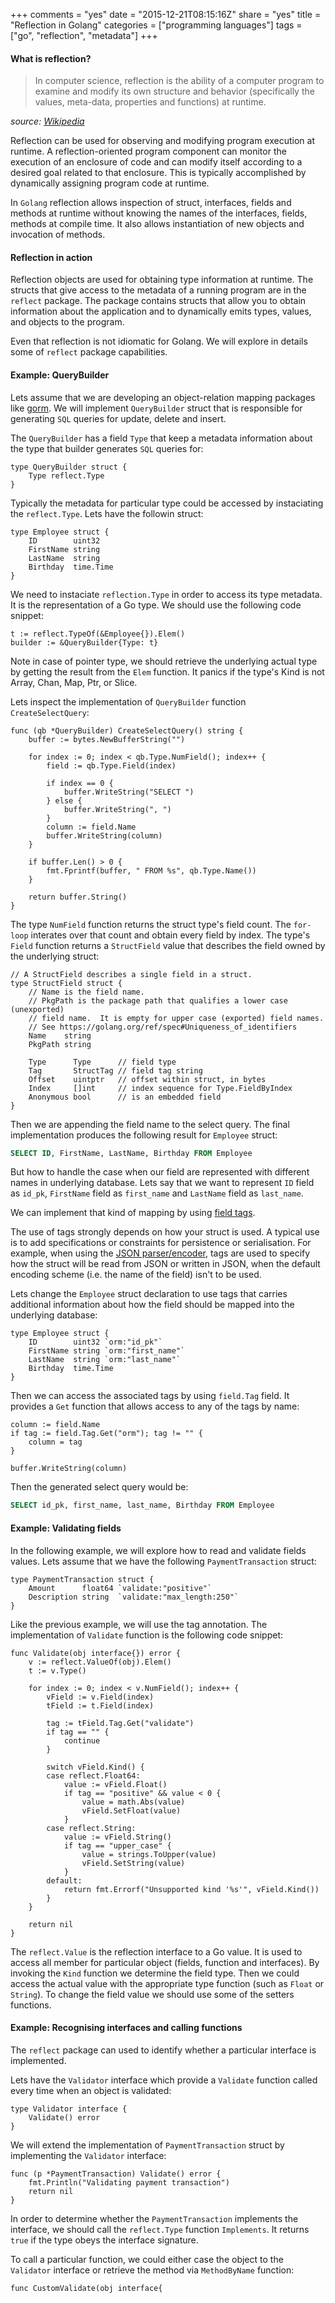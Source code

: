 +++
comments = "yes"
date = "2015-12-21T08:15:16Z"
share = "yes"
title = "Reflection in Golang"
categories = ["programming languages"]
tags = ["go", "reflection", "metadata"]
+++

#### What is reflection?

> In computer science, reflection is the ability of a computer program to examine
> and modify its own structure and behavior (specifically the values,
> meta-data, properties and functions) at runtime.

_source: [Wikipedia](http://bit.ly/1Rpm16G)_

Reflection can be used for observing and modifying program execution at
runtime. A reflection-oriented program component can monitor the execution of
an enclosure of code and can modify itself according to a desired goal related
to that enclosure. This is typically accomplished by dynamically assigning
program code at runtime.

In `Golang` reflection allows inspection of struct, interfaces, fields and
methods at runtime without knowing the names of the interfaces, fields, methods
at compile time. It also allows instantiation of new objects and invocation of
methods.

#### Reflection in action

Reflection objects are used for obtaining type information at runtime. The
structs that give access to the metadata of a running program are in the
`reflect` package. The package contains structs that allow you to obtain
information about the application and to dynamically emits types, values, and
objects to the program.

Even that reflection is not idiomatic for Golang. We will explore in details some
of `reflect` package capabilities.

#### Example: QueryBuilder

Lets assume that we are developing an object-relation mapping packages like
[gorm](https://github.com/jinzhu/gorm). We will implement `QueryBuilder` struct
that is responsible for generating `SQL` queries for update, delete and insert.

The `QueryBuilder` has a field `Type` that keep a metadata information about the
type that builder generates `SQL` queries for:

```golang
type QueryBuilder struct {
	Type reflect.Type
}
```

Typically the metadata for particular type could be accessed by instaciating the
`reflect.Type`. Lets have the followin struct:

```golang
type Employee struct {
	ID        uint32
	FirstName string
	LastName  string
	Birthday  time.Time
}
```

We need to instaciate `reflection.Type` in order to access its type metadata.
It is the representation of a Go type. We should use the following code snippet:

```golang
t := reflect.TypeOf(&Employee{}).Elem()
builder := &QueryBuilder{Type: t}
```

Note in case of pointer type, we should retrieve the underlying actual type by
getting the result from the `Elem` function. It panics if the type's
Kind is not Array, Chan, Map, Ptr, or Slice.

Lets inspect the implementation of `QueryBuilder` function `CreateSelectQuery`:

```golang
func (qb *QueryBuilder) CreateSelectQuery() string {
	buffer := bytes.NewBufferString("")

	for index := 0; index < qb.Type.NumField(); index++ {
		field := qb.Type.Field(index)

		if index == 0 {
			buffer.WriteString("SELECT ")
		} else {
			buffer.WriteString(", ")
		}
		column := field.Name
		buffer.WriteString(column)
	}

	if buffer.Len() > 0 {
		fmt.Fprintf(buffer, " FROM %s", qb.Type.Name())
	}

	return buffer.String()
}
```

The type `NumField` function returns the struct type's field count. The `for-loop`
interates over that count and obtain every field by index. The type's `Field` function
returns a `StructField` value that describes the field owned by the underlying struct:

```golang
// A StructField describes a single field in a struct.
type StructField struct {
	// Name is the field name.
	// PkgPath is the package path that qualifies a lower case (unexported)
	// field name.  It is empty for upper case (exported) field names.
	// See https://golang.org/ref/spec#Uniqueness_of_identifiers
	Name    string
	PkgPath string

	Type      Type      // field type
	Tag       StructTag // field tag string
	Offset    uintptr   // offset within struct, in bytes
	Index     []int     // index sequence for Type.FieldByIndex
	Anonymous bool      // is an embedded field
}
```

Then we are appending the field name to the select query. The final implementation
produces the following result for `Employee` struct:

```SQL
SELECT ID, FirstName, LastName, Birthday FROM Employee
```

But how to handle the case when our field are represented with different names
in underlying database. Lets say that we want to represent `ID` field as
`id_pk`, `FirstName` field as `first_name` and `LastName` field as `last_name`.

We can implement that kind of mapping by using [field
tags](https://golang.org/pkg/reflect/#example_StructTag).

The use of tags strongly depends on how your struct is used. A typical use is
to add specifications or constraints for persistence or serialisation. For
example, when using the [JSON
parser/encoder](https://golang.org/pkg/encoding/json/), tags are used to
specify how the struct will be read from JSON or written in JSON, when the
default encoding scheme (i.e. the name of the field) isn't to be used.

Lets change the `Employee` struct declaration to use tags that carries additional
information about how the field should be mapped into the underlying database:

```golang
type Employee struct {
	ID        uint32 `orm:"id_pk"`
	FirstName string `orm:"first_name"`
	LastName  string `orm:"last_name"`
	Birthday  time.Time
}
```

Then we can access the associated tags by using `field.Tag` field. It provides
a `Get` function that allows access to any of the tags by name:

```golang
column := field.Name
if tag := field.Tag.Get("orm"); tag != "" {
	column = tag
}

buffer.WriteString(column)
```

Then the generated select query would be:

```SQL
SELECT id_pk, first_name, last_name, Birthday FROM Employee
```

#### Example: Validating fields

In the following example, we will explore how to read and validate fields values.
Lets assume that we have the following `PaymentTransaction` struct:

```golang
type PaymentTransaction struct {
	Amount      float64 `validate:"positive"`
	Description string  `validate:"max_length:250"`
}
```

Like the previous example, we will use the tag annotation. The implementation of
`Validate` function is the following code snippet:

```golang
func Validate(obj interface{}) error {
	v := reflect.ValueOf(obj).Elem()
	t := v.Type()

	for index := 0; index < v.NumField(); index++ {
		vField := v.Field(index)
		tField := t.Field(index)

		tag := tField.Tag.Get("validate")
		if tag == "" {
			continue
		}

		switch vField.Kind() {
		case reflect.Float64:
			value := vField.Float()
			if tag == "positive" && value < 0 {
				value = math.Abs(value)
				vField.SetFloat(value)
			}
		case reflect.String:
			value := vField.String()
			if tag == "upper_case" {
				value = strings.ToUpper(value)
				vField.SetString(value)
			}
		default:
			return fmt.Errorf("Unsupported kind '%s'", vField.Kind())
		}
	}

	return nil
}
```

The `reflect.Value` is the reflection interface to a Go value. It is used to
access all member for particular object (fields, function and interfaces). By
invoking the `Kind` function we determine the field type. Then we could access
the actual value with the appropriate type function (such as `Float` or `String`).
To change the field value we should use some of the setters functions.

#### Example: Recognising interfaces and calling functions

The `reflect` package can used to identify whether a particular interface is
implemented.

Lets have the `Validator` interface which provide a `Validate` function called
every time when an object is validated:

```golang
type Validator interface {
	Validate() error
}
```

We will extend the implementation of `PaymentTransaction` struct by implementing
the `Validator` interface:

```golang
func (p *PaymentTransaction) Validate() error {
	fmt.Println("Validating payment transaction")
	return nil
}
```

In order to determine whether the `PaymentTransaction` implements the interface,
we should call the `reflect.Type` function `Implements`. It returns `true` if
the type obeys the interface signature.

To call a particular function, we could either case the object to the `Validator`
interface or retrieve the method via `MethodByName` function:

```golang
func CustomValidate(obj interface{
```
